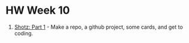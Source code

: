# HW Week 10

1. [Shotz: Part 1](https://github.com/nss-nightclass-projects/shotz/blob/master/README.md) - Make a repo, a github project, some cards, and get to coding.
